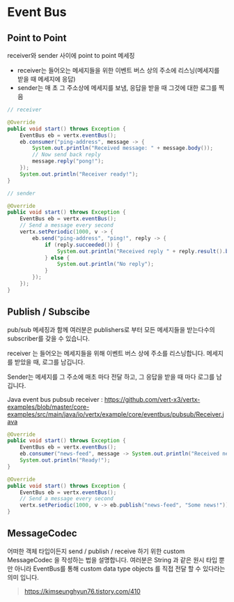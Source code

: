 # Event Bus

## Point to Point

receiver와 sender 사이에 point to point 메세징

- receiver는 들어오는 메세지들을 위한 이벤트 버스 상의 주소에 리스닝(메세지를 받을 때 메세지에 응답)
- sender는 매 초 그 주소상에 메세지를 보냄, 응답을 받을 때 그것에 대한 로그를 찍음

```java
// receiver

@Override
public void start() throws Exception {
    EventBus eb = vertx.eventBus();
    eb.consumer("ping-address", message -> {
        System.out.println("Received message: " + message.body());
        // Now send back reply
        message.reply("pong!");
    });
    System.out.println("Receiver ready!");
}
```

```java
// sender

@Override
public void start() throws Exception {
    EventBus eb = vertx.eventBus();
    // Send a message every second
    vertx.setPeriodic(1000, v -> {
        eb.send("ping-address", "ping!", reply -> {
            if (reply.succeeded()) {
                System.out.println("Received reply " + reply.result().body());
            } else {
                System.out.println("No reply");
            }
        });
    });
}
```

## Publish / Subscibe

pub/sub 메세징과 함께 여러분은 publishers로 부터 모든 메세지들을 받는다수의 subscriber를 갖을 수 있습니다.

receiver 는 들어오는 메세지들을 위해 이벤트 버스 상에 주소를 리스닝합니다.
메세지를 받았을 때, 로그를 남깁니다.

Sender는 메세지를 그 주소에 매초 마다 전달 하고, 그 응답을 받을 때 마다 로그를 남깁니다.

Java event bus pubsub receiver : https://github.com/vert-x3/vertx-examples/blob/master/core-examples/src/main/java/io/vertx/example/core/eventbus/pubsub/Receiver.java

```java
@Override
public void start() throws Exception {
    EventBus eb = vertx.eventBus();
    eb.consumer("news-feed", message -> System.out.println("Received news: " + message.body()));
    System.out.println("Ready!");
}
```

```java
@Override
public void start() throws Exception {
    EventBus eb = vertx.eventBus();
    // Send a message every second
    vertx.setPeriodic(1000, v -> eb.publish("news-feed", "Some news!"));
}

```

## MessageCodec

어떠한 객체 타입이든지 send / publish / receive 하기 위한 custom MessageCodec 을 작성하는 법을 설명합니다.
여러분은 String 과 같은 원시 타입 뿐만 아니라 EventBus를 통해 custom data type objects 를 직접 전달 할 수 있다라는 의미 입니다.

> https://kimseunghyun76.tistory.com/410
